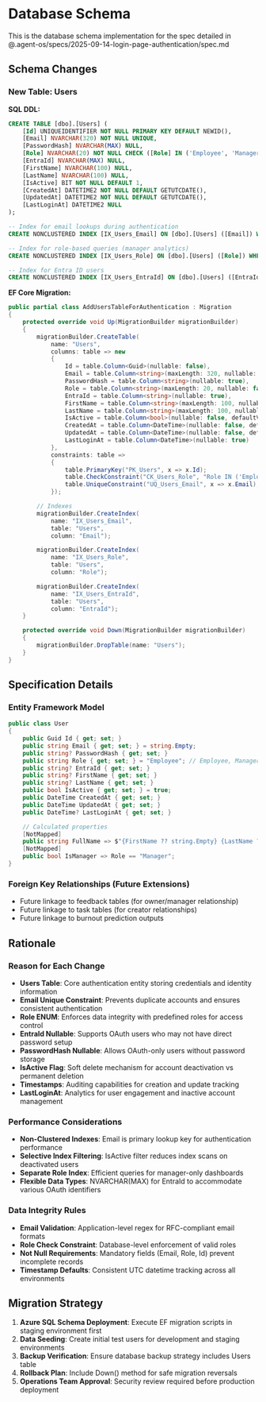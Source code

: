 # Database Schema

This is the database schema implementation for the spec detailed in @.agent-os/specs/2025-09-14-login-page-authentication/spec.md

## Schema Changes

### New Table: Users

**SQL DDL:**
```sql
CREATE TABLE [dbo].[Users] (
    [Id] UNIQUEIDENTIFIER NOT NULL PRIMARY KEY DEFAULT NEWID(),
    [Email] NVARCHAR(320) NOT NULL UNIQUE,
    [PasswordHash] NVARCHAR(MAX) NULL,
    [Role] NVARCHAR(20) NOT NULL CHECK ([Role] IN ('Employee', 'Manager')),
    [EntraId] NVARCHAR(MAX) NULL,
    [FirstName] NVARCHAR(100) NULL,
    [LastName] NVARCHAR(100) NULL,
    [IsActive] BIT NOT NULL DEFAULT 1,
    [CreatedAt] DATETIME2 NOT NULL DEFAULT GETUTCDATE(),
    [UpdatedAt] DATETIME2 NOT NULL DEFAULT GETUTCDATE(),
    [LastLoginAt] DATETIME2 NULL
);

-- Index for email lookups during authentication
CREATE NONCLUSTERED INDEX [IX_Users_Email] ON [dbo].[Users] ([Email]) WHERE [IsActive] = 1;

-- Index for role-based queries (manager analytics)
CREATE NONCLUSTERED INDEX [IX_Users_Role] ON [dbo].[Users] ([Role]) WHERE [IsActive] = 1;

-- Index for Entra ID users
CREATE NONCLUSTERED INDEX [IX_Users_EntraId] ON [dbo].[Users] ([EntraId]) WHERE [EntraId] IS NOT NULL AND [IsActive] = 1;
```

**EF Core Migration:**
```csharp
public partial class AddUsersTableForAuthentication : Migration
{
    protected override void Up(MigrationBuilder migrationBuilder)
    {
        migrationBuilder.CreateTable(
            name: "Users",
            columns: table => new
            {
                Id = table.Column<Guid>(nullable: false),
                Email = table.Column<string>(maxLength: 320, nullable: false),
                PasswordHash = table.Column<string>(nullable: true),
                Role = table.Column<string>(maxLength: 20, nullable: false),
                EntraId = table.Column<string>(nullable: true),
                FirstName = table.Column<string>(maxLength: 100, nullable: true),
                LastName = table.Column<string>(maxLength: 100, nullable: true),
                IsActive = table.Column<bool>(nullable: false, defaultValue: true),
                CreatedAt = table.Column<DateTime>(nullable: false, defaultValueSql: "GETUTCDATE()"),
                UpdatedAt = table.Column<DateTime>(nullable: false, defaultValueSql: "GETUTCDATE()"),
                LastLoginAt = table.Column<DateTime>(nullable: true)
            },
            constraints: table =>
            {
                table.PrimaryKey("PK_Users", x => x.Id);
                table.CheckConstraint("CK_Users_Role", "Role IN ('Employee', 'Manager')");
                table.UniqueConstraint("UQ_Users_Email", x => x.Email);
            });

        // Indexes
        migrationBuilder.CreateIndex(
            name: "IX_Users_Email",
            table: "Users",
            column: "Email");

        migrationBuilder.CreateIndex(
            name: "IX_Users_Role",
            table: "Users",
            column: "Role");

        migrationBuilder.CreateIndex(
            name: "IX_Users_EntraId",
            table: "Users",
            column: "EntraId");
    }

    protected override void Down(MigrationBuilder migrationBuilder)
    {
        migrationBuilder.DropTable(name: "Users");
    }
}
```

## Specification Details

### Entity Framework Model
```csharp
public class User
{
    public Guid Id { get; set; }
    public string Email { get; set; } = string.Empty;
    public string? PasswordHash { get; set; }
    public string Role { get; set; } = "Employee"; // Employee, Manager
    public string? EntraId { get; set; }
    public string? FirstName { get; set; }
    public string? LastName { get; set; }
    public bool IsActive { get; set; } = true;
    public DateTime CreatedAt { get; set; }
    public DateTime UpdatedAt { get; set; }
    public DateTime? LastLoginAt { get; set; }

    // Calculated properties
    [NotMapped]
    public string FullName => $"{FirstName ?? string.Empty} {LastName ?? string.Empty}".Trim();
    [NotMapped]
    public bool IsManager => Role == "Manager";
}
```

### Foreign Key Relationships (Future Extensions)
- Future linkage to feedback tables (for owner/manager relationship)
- Future linkage to task tables (for creator relationships)
- Future linkage to burnout prediction outputs

## Rationale

### Reason for Each Change
- **Users Table**: Core authentication entity storing credentials and identity information
- **Email Unique Constraint**: Prevents duplicate accounts and ensures consistent authentication
- **Role ENUM**: Enforces data integrity with predefined roles for access control
- **EntraId Nullable**: Supports OAuth users who may not have direct password setup
- **PasswordHash Nullable**: Allows OAuth-only users without password storage
- **IsActive Flag**: Soft delete mechanism for account deactivation vs permanent deletion
- **Timestamps**: Auditing capabilities for creation and update tracking
- **LastLoginAt**: Analytics for user engagement and inactive account management

### Performance Considerations
- **Non-Clustered Indexes**: Email is primary lookup key for authentication performance
- **Selective Index Filtering**: IsActive filter reduces index scans on deactivated users
- **Separate Role Index**: Efficient queries for manager-only dashboards
- **Flexible Data Types**: NVARCHAR(MAX) for EntraId to accommodate various OAuth identifiers

### Data Integrity Rules
- **Email Validation**: Application-level regex for RFC-compliant email formats
- **Role Check Constraint**: Database-level enforcement of valid roles
- **Not Null Requirements**: Mandatory fields (Email, Role, Id) prevent incomplete records
- **Timestamp Defaults**: Consistent UTC datetime tracking across all environments

## Migration Strategy

1. **Azure SQL Schema Deployment**: Execute EF migration scripts in staging environment first
2. **Data Seeding**: Create initial test users for development and staging environments
3. **Backup Verification**: Ensure database backup strategy includes Users table
4. **Rollback Plan**: Include Down() method for safe migration reversals
5. **Operations Team Approval**: Security review required before production deployment
